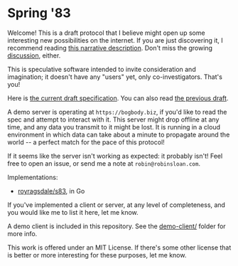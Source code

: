 # Spring '83

Welcome! This is a draft protocol that I believe might open up some interesting new possibilities on the internet. If you are just discovering it, I recommend reading [this narrative description](https://www.robinsloan.com/lab/specifying-spring-83/). Don't miss the growing [discussion](https://www.robinsloan.com/lab/specifying-spring-83/#discussion), either.

This is speculative software intended to invite consideration and imagination; it doesn't have any "users" yet, only co-investigators. That's you!

Here is [the current draft specification](draft-20220616.md). You can also read [the previous draft](draf-20220609.md).

A demo server is operating at `https://bogbody.biz`, if you'd like to read the spec and attempt to interact with it. This server might drop offline at any time, and any data you transmit to it might be lost. It is running in a cloud environment in which data can take about a minute to propagate around the world -- a perfect match for the pace of this protocol!

If it seems like the server isn't working as expected: it probably isn't! Feel free to open an issue, or send me a note at `robin@robinsloan.com`.

Implementations:

* [royragsdale/s83](https://github.com/royragsdale/s83), in Go

If you've implemented a client or server, at any level of completeness, and you would like me to list it here, let me know.

A demo client is included in this repository. See the [demo-client/](demo-client/) folder for more info.

This work is offered under an MIT License. If there's some other license that is better or more interesting for these purposes, let me know.